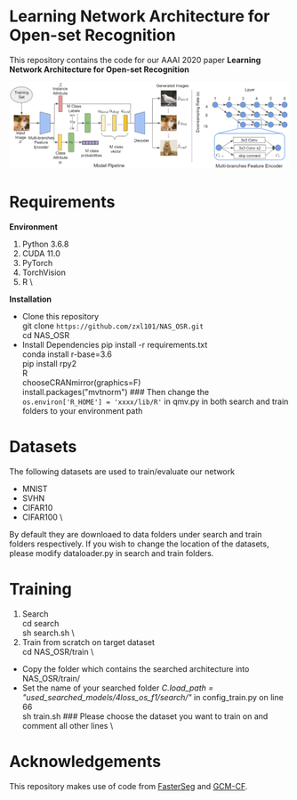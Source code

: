 # Learning Network Architecture for Open-set Recognition

This repository contains the code for our AAAI 2020 paper **Learning Network Architecture for Open-set Recognition**

![alt text](https://github.com/zxl101/NAS_OSR/blob/master/images/pipeline.png "Pipeline")

# Requirements
**Environment**
1. Python 3.6.8
2. CUDA 11.0
3. PyTorch
4. TorchVision
5. R \

**Installation**
+ Clone this repository \
  git clone `https://github.com/zxl101/NAS_OSR.git` \
  cd NAS_OSR
+ Install Dependencies
  pip install -r requirements.txt \
  conda install r-base=3.6 \
  pip install rpy2 \
  R \
  chooseCRANmirror(graphics=F) \
  install.packages("mvtnorm")
  \### Then change the `os.environ['R_HOME'] = 'xxxx/lib/R'` in qmv.py in both search and train folders to your environment path
# Datasets
The following datasets are used to train/evaluate our network
+ MNIST
+ SVHN
+ CIFAR10
+ CIFAR100 \

By default they are downloaed to data folders under search and train folders respectively. If you wish to change the location of the datasets, please modify dataloader.py in search and train folders.

# Training
1. Search \
  cd search \
  sh search.sh \
2. Train from scratch on target dataset \
  cd NAS_OSR/train \ 
  + Copy the folder which contains the searched architecture into NAS_OSR/train/
  + Set the name of your searched folder *C.load_path = "used_searched_models/4loss_os_f1/search/"* in config_train.py on line 66 \
  sh train.sh \### Please choose the dataset you want to train on and comment all other lines \
# Acknowledgements
This repository makes use of code from [FasterSeg](https://github.com/VITA-Group/FasterSeg) and [GCM-CF](https://github.com/yue-zhongqi/gcm-cf/tree/main/osr).
